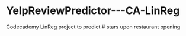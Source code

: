 # YelpReviewPredictor---CA-LinReg
Codecademy LinReg project to predict # stars upon restaurant opening
